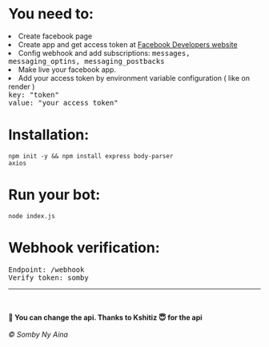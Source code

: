 # You need to:
<li>Create facebook page</li>
<li>Create app and get access token at <a href="https://developers.facebook.com">Facebook Developers website</a></li>
<li>Config webhook and add subscriptions: <tt>messages, messaging_optins, messaging_postbacks</tt></li>
<li>Make live your facebook app.</li>
<li>Add your access token by environment variable configuration ( like on render )</li>
<tt>key: "token"</tt><br>
<tt>value: "your access token"</tt>

# Installation:
<code>npm init -y && npm install express body-parser axios</code>

# Run your bot:
<code>node index.js</code>

# Webhook verification:
<tt>Endpoint: /webhook</tt><br>
<tt>Verify token: somby</tt>
<hr><br><br>
<b>📌 You can change the api. Thanks to Kshitiz 😇 for the api</b><br><br>
<i>&copy; Somby Ny Aina</i>
